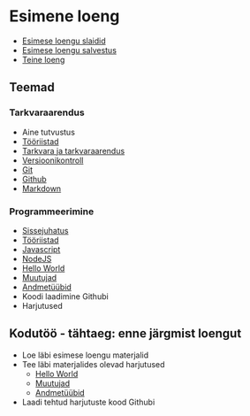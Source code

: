 # Esimene loeng

- [Esimese loengu slaidid](Slides.md)
- [Esimese loengu salvestus]()
- [Teine loeng](../Lesson-02/README.md)

## Teemad

### Tarkvaraarendus

- Aine tutvustus
- [Tööriistad](../../../Subjects/Software-Development/Topics/Tools/README.md)
- [Tarkvara ja tarkvaraarendus](../../../Subjects/Software-Development/Topics/Software/README.md)
- [Versioonikontroll](../../../Subjects/Software-Development/Topics/Version-Control/README.md)
- [Git](../../../Subjects/Software-Development/Topics/Git/README.md)
- [Github](../../../Subjects/Software-Development/Topics/Github/README.md)
- [Markdown](../../../Subjects/Software-Development/Topics/Markdown/README.md)

### Programmeerimine

- [Sissejuhatus](../../../Subjects/Programming-Basics/Topics/Introduction/README.md)
- [Tööriistad](../../../Subjects/Programming-Basics/Topics/Tools/README.md)
- [Javascript](../../../Subjects/Programming-Basics/Topics/Javascript/README.md)
- [NodeJS](../../../Subjects/Programming-Basics/Topics/NodeJS/README.md)
- [Hello World](../../../Subjects/Programming-Basics/Topics/HelloWorld/README.md)
- [Muutujad](../../../Subjects/Programming-Basics/Topics/Variables/README.md)
- [Andmetüübid](../../../Subjects/Programming-Basics/Topics/Data-Types/README.md)
- Koodi laadimine Githubi
- Harjutused

## Kodutöö - tähtaeg: enne järgmist loengut

- Loe läbi esimese loengu materjalid
- Tee läbi materjalides olevad harjutused
  - [Hello World](../../../Subjects/Programming-Basics/Topics/HelloWorld/README.md#harjutused)
  - [Muutujad](../../../Subjects/Programming-Basics/Topics/Variables/README.md#harjutused)
  - [Andmetüübid](../../../Subjects/Programming-Basics/Topics/Data-Types/README.md#harjutused)
- Laadi tehtud harjutuste kood Githubi
